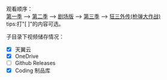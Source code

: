 观看顺序：  
[第一季](第一季) --> [第二季](第二季) --> [剧场版](剧场版) --> [第三季](第三季) --> [狂三外传(枪弹大作战)](狂三外传(枪弹大作战))  
tips:打"[ ]"的内容可选。  

子目录下视频储存情况：
- [x] 天翼云
- [x] OneDrive
- [ ] Github Releases
- [x] Coding 制品库